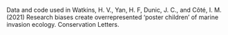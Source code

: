 Data and code used in Watkins, H. V., Yan, H. F, Dunic, J. C., and Côté, I. M. (2021) Research biases create overrepresented ‘poster children’ of marine invasion ecology. Conservation Letters.
